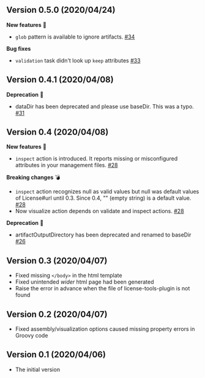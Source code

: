 ## Version 0.5.0 (2020/04/24)

**New features** :tada:

- `glob` pattern is available to ignore artifacts. [#34](https://github.com/jmatsu/license-list-plugin/pull/34)

**Bug fixes**

- `validation` task didn't look up `keep` attributes [#33](https://github.com/jmatsu/license-list-plugin/pull/33)

## Version 0.4.1 (2020/04/08)

**Deprecation** :bow:

- dataDir has been deprecated and please use baseDir. This was a typo. [#31](https://github.com/jmatsu/license-list-plugin/pull/31)

## Version 0.4 (2020/04/08)

**New features** :tada:

- `inspect` action is introduced. It reports missing or misconfigured attributes in your management files. [#28](https://github.com/jmatsu/license-list-plugin/pull/28)

**Breaking changes** :bomb:

- `inspect` action recognizes null as valid values but null was default values of License#url until 0.3. Since 0.4, "" (empty string) is a default value. [#28](https://github.com/jmatsu/license-list-plugin/pull/28)
- Now visualize action depends on validate and inspect actions. [#28](https://github.com/jmatsu/license-list-plugin/pull/28)

**Deprecation** :bow:

- artifactOutputDirectory has been deprecated and renamed to baseDir [#26](https://github.com/jmatsu/license-list-plugin/pull/26)

## Version 0.3 (2020/04/07)

- Fixed missing `</body>` in the html template
- Fixed unintended *wider* html page had been generated
- Raise the error in advance when the file of license-tools-plugin is not found

## Version 0.2 (2020/04/07)

- Fixed assembly/visualization options caused missing property errors in Groovy code

## Version 0.1 (2020/04/06)

- The initial version
